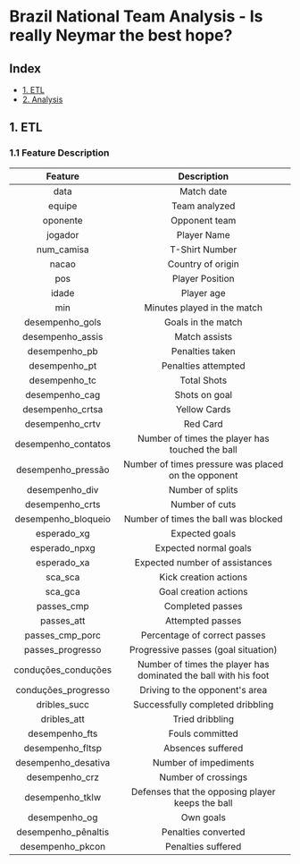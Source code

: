 # Brazil National Team Analysis - Is really Neymar the best hope?



## Index

- [1. ETL](#1-etl)
- [2. Analysis](#2-análises)

## 1. ETL

### 1.1 Feature Description
| Feature | Description | 
| :---: | :---:   | 
| data | Match date |
| equipe |  Team analyzed |
| oponente |  Opponent team |
| jogador |  Player Name |
| num_camisa |  T-Shirt Number |
| nacao | Country of origin |
| pos | Player Position |
| idade |  Player age |
| min |  Minutes played in the match |
| desempenho_gols |  Goals in the match |
| desempenho_assis |Match assists |
| desempenho_pb |  Penalties taken |
| desempenho_pt | Penalties attempted |
| desempenho_tc |  Total Shots |
| desempenho_cag | Shots on goal |
| desempenho_crtsa | Yellow Cards |
| desempenho_crtv |  Red Card |
| desempenho_contatos |Number of times the player has touched the ball |
| desempenho_pressão |Number of times pressure was placed on the opponent |
| desempenho_div |  Number of splits |
| desempenho_crts |  Number of cuts |
| desempenho_bloqueio |Number of times the ball was blocked |
| esperado_xg |  Expected goals |
| esperado_npxg |  Expected normal goals |
| esperado_xa | Expected number of assistances |
| sca_sca |  Kick creation actions |
| sca_gca | Goal creation actions |
| passes_cmp |  Completed passes |
| passes_att |  Attempted passes |
| passes_cmp_porc |  Percentage of correct passes |
| passes_progresso | Progressive passes (goal situation) |
| conduções_conduções |Number of times the player has dominated the ball with his foot |
| conduções_progresso |Driving to the opponent's area |
| dribles_succ | Successfully completed dribbling |
| dribles_att |  Tried dribbling |
| desempenho_fts | Fouls committed |
| desempenho_fltsp | Absences suffered |
| desempenho_desativa |Number of impediments |
| desempenho_crz |  Number of crossings |
| desempenho_tklw |  Defenses that the opposing player keeps the ball |
| desempenho_og |  Own goals |
| desempenho_pênaltis |Penalties converted |
| desempenho_pkcon | Penalties suffered |